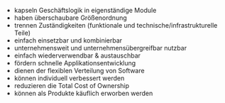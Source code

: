 - kapseln Geschäftslogik in eigenständige Module
- haben überschaubare Größenordnung
- trennen Zuständigkeiten (funktionale und technische/infrastrukturelle Teile)
- einfach einsetzbar und kombinierbar
- unternehmensweit und unternehmensübergreifbar nutzbar
- einfach wiederverwendbar & austauschbar
- fördern schnelle Applikationsentwicklung
- dienen der flexiblen Verteilung von Software
- können individuell verbessert werden
- reduzieren die Total Cost of Ownership
- können als Produkte käuflich erworben werden